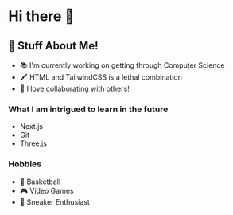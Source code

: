 # Hi there 👋
## 🚀 Stuff About Me!


- 📚 I'm currently working on getting through Computer Science
- 🖍️ HTML and TailwindCSS is a lethal combination
- 🤝 I love collaborating with others!

### What I am intrigued to learn in the future
- Next.js
- Git
- Three.js

### Hobbies
- 🏀 Basketball
- 🎮 Video Games
- 👟 Sneaker Enthusiast


<!--
**Ryan-Somers/Ryan-Somers** is a ✨ _special_ ✨ repository because its `README.md` (this file) appears on your GitHub profile.

Here are some ideas to get you started:

- 🔭 I’m currently working on ...
- 🌱 I’m currently learning ...
- 👯 I’m looking to collaborate on ...
- 🤔 I’m looking for help with ...
- 💬 Ask me about ...
- 📫 How to reach me: ...
- 😄 Pronouns: ...
- ⚡ Fun fact: ...
-->
